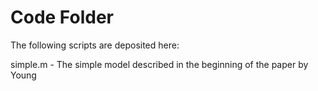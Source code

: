 # Code Folder 

The following scripts are deposited here:

simple.m - The simple model described in the beginning of the paper by Young
